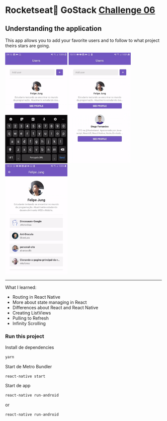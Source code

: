 # Rocketseat:rocket: GoStack <a href="https://github.com/Rocketseat/bootcamp-gostack-desafio-06">Challenge 06</a>

## Understanding the application
This app allows you to add your favorite users and to follow to what project theirs stars are going.

<img src="./gifs/app1.gif" width="200" />
<img src="./gifs/app2.gif" width="200" />
<img src="./gifs/app3.gif" width="200" />

---

What I learned:

* Routing in React Native
* More about state managing in React
* Differences about React and React Native
* Creating ListViews
* Pulling to Refresh
* Infinity Scrolling

### Run this project

Install de dependencies

```bash
yarn
```

Start de Metro Bundler

```bash
react-native start
```

Start de app

```bash
react-native run-android
```

or

```bash
react-native run-android
```
